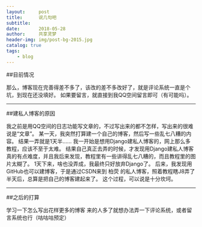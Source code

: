 ```yaml
---
layout:     post
title:      说几句吧
subtitle:   
date:       2018-05-28
author:     共享灵梦
header-img: img/post-bg-2015.jpg
catalog: true
tags:
    - blog
---
```


##目前情况

那么，博客现在完善得差不多了，该改的差不多改好了，就是评论系统一直是个坑，到现在还没填好。
如果要留言，就直接到我QQ空间留言即可（有可能吗）。
***
##建私人博客的原因

我之前是用QQ空间的日志功能写文章的，不过写出来的都不怎样，写出来的很难说是“文章”。
某一天，我突然打算建一个自己的博客，然后写一些乱七八糟的内容。
结果一弄就是1天半……
我一开始是想用Django建私人博客的，网上那么多教程，应该不至于太难。
结果自己真正去弄的时候，才发现用Django建私人博客真的有点难度，并且我后来发现，教程里有一些讲得乱七八糟的，而且教程里的图片太糊了。
1天下来，啥也没弄成，我最终只好放弃Django了。
后来，我发现用GitHub也可以建博客，于是通过CSDN来到 柏荧 的私人博客，照着教程瞎J8弄了半天后，总算是把自己的博客建起来了。
这个过程，可以说是十分坎坷。
***
##之后的打算

学习一下怎么写出花样更多的博客
来的人多了就想办法弄一下评论系统，或者留言系统也行（咕咕咕预定）

